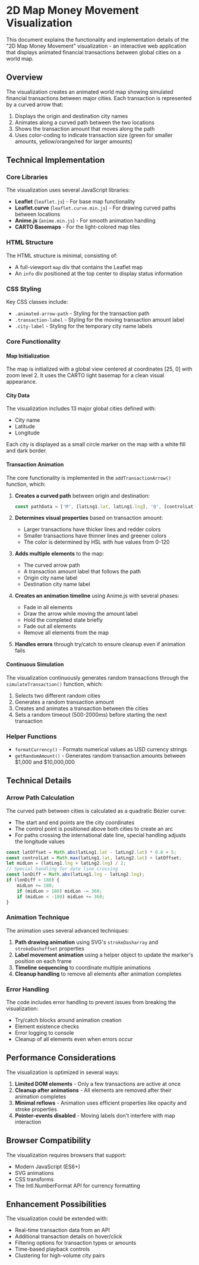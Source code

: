 # 2D Map Money Movement Visualization

This document explains the functionality and implementation details of the "2D Map Money Movement" visualization - an interactive web application that displays animated financial transactions between global cities on a world map.

## Overview

The visualization creates an animated world map showing simulated financial transactions between major cities. Each transaction is represented by a curved arrow that:

1. Displays the origin and destination city names
2. Animates along a curved path between the two locations
3. Shows the transaction amount that moves along the path
4. Uses color-coding to indicate transaction size (green for smaller amounts, yellow/orange/red for larger amounts)

## Technical Implementation

### Core Libraries

The visualization uses several JavaScript libraries:

- **Leaflet** (`leaflet.js`) - For base map functionality
- **Leaflet.curve** (`leaflet.curve.min.js`) - For drawing curved paths between locations
- **Anime.js** (`anime.min.js`) - For smooth animation handling
- **CARTO Basemaps** - For the light-colored map tiles

### HTML Structure

The HTML structure is minimal, consisting of:
- A full-viewport `map` div that contains the Leaflet map
- An `info` div positioned at the top center to display status information

### CSS Styling

Key CSS classes include:
- `.animated-arrow-path` - Styling for the transaction path
- `.transaction-label` - Styling for the moving transaction amount label
- `.city-label` - Styling for the temporary city name labels

### Core Functionality

#### Map Initialization

The map is initialized with a global view centered at coordinates [25, 0] with zoom level 2. It uses the CARTO light basemap for a clean visual appearance.

#### City Data

The visualization includes 13 major global cities defined with:
- City name
- Latitude
- Longitude

Each city is displayed as a small circle marker on the map with a white fill and dark border.

#### Transaction Animation

The core functionality is implemented in the `addTransactionArrow()` function, which:

1. **Creates a curved path** between origin and destination:
   ```javascript
   const pathData = ['M', [latLng1.lat, latLng1.lng], 'Q', [controlLatLng.lat, controlLatLng.lng], [latLng2.lat, latLng2.lng]];
   ```

2. **Determines visual properties** based on transaction amount:
   - Larger transactions have thicker lines and redder colors
   - Smaller transactions have thinner lines and greener colors
   - The color is determined by HSL with hue values from 0-120

3. **Adds multiple elements** to the map:
   - The curved arrow path
   - A transaction amount label that follows the path
   - Origin city name label
   - Destination city name label

4. **Creates an animation timeline** using Anime.js with several phases:
   - Fade in all elements
   - Draw the arrow while moving the amount label
   - Hold the completed state briefly
   - Fade out all elements
   - Remove all elements from the map

5. **Handles errors** through try/catch to ensure cleanup even if animation fails

#### Continuous Simulation

The visualization continuously generates random transactions through the `simulateTransaction()` function, which:

1. Selects two different random cities
2. Generates a random transaction amount
3. Creates and animates a transaction between the cities
4. Sets a random timeout (500-2000ms) before starting the next transaction

### Helper Functions

- `formatCurrency()` - Formats numerical values as USD currency strings
- `getRandomAmount()` - Generates random transaction amounts between $1,000 and $10,000,000

## Technical Details

### Arrow Path Calculation

The curved path between cities is calculated as a quadratic Bézier curve:
- The start and end points are the city coordinates
- The control point is positioned above both cities to create an arc
- For paths crossing the international date line, special handling adjusts the longitude values

```javascript
const latOffset = Math.abs(latLng1.lat - latLng2.lat) * 0.6 + 5;
const controlLat = Math.max(latLng1.lat, latLng2.lat) + latOffset;
let midLon = (latLng1.lng + latLng2.lng) / 2;
// Special handling for date line crossing
const lonDiff = Math.abs(latLng1.lng - latLng2.lng);
if (lonDiff > 180) { 
    midLon += 180; 
    if (midLon > 180) midLon -= 360; 
    if (midLon < -180) midLon += 360; 
}
```

### Animation Technique

The animation uses several advanced techniques:

1. **Path drawing animation** using SVG's `strokeDasharray` and `strokeDashoffset` properties
2. **Label movement animation** using a helper object to update the marker's position on each frame
3. **Timeline sequencing** to coordinate multiple animations
4. **Cleanup handling** to remove all elements after animation completes

### Error Handling

The code includes error handling to prevent issues from breaking the visualization:
- Try/catch blocks around animation creation
- Element existence checks
- Error logging to console
- Cleanup of all elements even when errors occur

## Performance Considerations

The visualization is optimized in several ways:

1. **Limited DOM elements** - Only a few transactions are active at once
2. **Cleanup after animations** - All elements are removed after their animation completes
3. **Minimal reflows** - Animation uses efficient properties like opacity and stroke properties
4. **Pointer-events disabled** - Moving labels don't interfere with map interaction

## Browser Compatibility

The visualization requires browsers that support:
- Modern JavaScript (ES6+)
- SVG animations
- CSS transforms
- The Intl.NumberFormat API for currency formatting

## Enhancement Possibilities

The visualization could be extended with:
- Real-time transaction data from an API
- Additional transaction details on hover/click
- Filtering options for transaction types or amounts
- Time-based playback controls
- Clustering for high-volume city pairs
